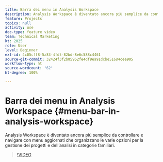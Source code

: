 ```yaml
---
title: Barra dei menu in Analysis Workspace
description: Analysis Workspace è diventato ancora più semplice da controllare e navigare con menu aggiornati che organizzano le varie opzioni per la gestione dei progetti e dell’analisi in categorie familiari.
feature: Projects
topics: null
activity: use
doc-type: feature video
team: Technical Marketing
kt: 2025
role: User
level: Beginner
exl-id: 4c05cff8-5a83-4fd5-82bd-8e6c588c4461
source-git-commit: 32424f3f2b05952fe4df9ea91dcbe51684cee905
workflow-type: ht
source-wordcount: '62'
ht-degree: 100%

---
```


# Barra dei menu in Analysis Workspace {#menu-bar-in-analysis-workspace}

Analysis Workspace è diventato ancora più semplice da controllare e navigare con menu aggiornati che organizzano le varie opzioni per la gestione dei progetti e dell’analisi in categorie familiari.

>[!VIDEO](https://video.tv.adobe.com/v/23965/?quality=12)
